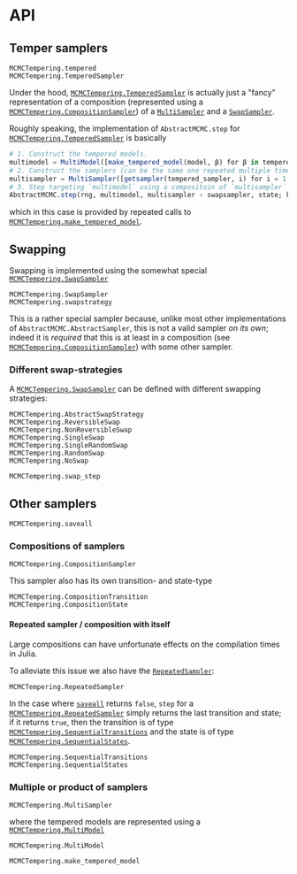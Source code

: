 # API

## Temper samplers

```@docs
MCMCTempering.tempered
MCMCTempering.TemperedSampler
```

Under the hood, [`MCMCTempering.TemperedSampler`](@ref) is actually just a "fancy" representation of a composition (represented using a [`MCMCTempering.CompositionSampler`](@ref)) of a [`MultiSampler`](@ref) and a [`SwapSampler`](@ref).

Roughly speaking, the implementation of `AbstractMCMC.step` for [`MCMCTempering.TemperedSampler`](@ref) is basically

```julia
# 1. Construct the tempered models.
multimodel = MultiModel([make_tempered_model(model, β) for β in tempered_sampler.chain_to_beta])
# 2. Construct the samplers (can be the same one repeated multiple times or different ones)
multisampler = MultiSampler([getsampler(tempered_sampler, i) for i = 1:numtemps])
# 3. Step targeting `multimodel` using a compositoin of `multisampler` and `swapsampler`.
AbstractMCMC.step(rng, multimodel, multisampler ∘ swapsampler, state; kwargs...)
```

which in this case is provided by repeated calls to [`MCMCTempering.make_tempered_model`](@ref).

## Swapping

Swapping is implemented using the somewhat special [`MCMCTempering.SwapSampler`](@ref)

```@docs
MCMCTempering.SwapSampler
MCMCTempering.swapstrategy
```

This is a rather special sampler because, unlike most other implementations of `AbstractMCMC.AbstractSampler`, this is not a valid sampler _on its own_; indeed it is _required_ that this is at least in a composition (see [`MCMCTempering.CompositionSampler`](@ref)) with some other sampler.

### Different swap-strategies

A [`MCMCTempering.SwapSampler`](@ref) can be defined with different swapping strategies:

```@docs
MCMCTempering.AbstractSwapStrategy
MCMCTempering.ReversibleSwap
MCMCTempering.NonReversibleSwap
MCMCTempering.SingleSwap
MCMCTempering.SingleRandomSwap
MCMCTempering.RandomSwap
MCMCTempering.NoSwap
```

```@docs
MCMCTempering.swap_step
```

## Other samplers

```@docs
MCMCTempering.saveall
```

### Compositions of samplers
```@docs
MCMCTempering.CompositionSampler
```

This sampler also has its own transition- and state-type

```@docs
MCMCTempering.CompositionTransition
MCMCTempering.CompositionState
```

#### Repeated sampler / composition with itself

Large compositions can have unfortunate effects on the compilation times in Julia.

To alleviate this issue we also have the [`RepeatedSampler`](@ref):

```@docs
MCMCTempering.RepeatedSampler
```

In the case where [`saveall`](@ref) returns `false`, `step` for a [`MCMCTempering.RepeatedSampler`](@ref) simply returns the last transition and state; if it returns `true`, then the transition is of type [`MCMCTempering.SequentialTransitions`](@ref) and the state is of type [`MCMCTempering.SequentialStates`](@ref).

```@docs
MCMCTempering.SequentialTransitions
MCMCTempering.SequentialStates
```

### Multiple or product of samplers

```@docs
MCMCTempering.MultiSampler
```

where the tempered models are represented using a [`MCMCTempering.MultiModel`](@ref)

```@docs
MCMCTempering.MultiModel
```

```@docs
MCMCTempering.make_tempered_model
```
